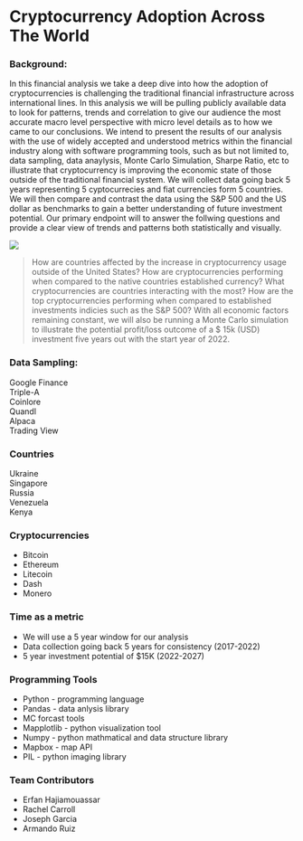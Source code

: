 # Cryptocurrency Adoption Across The World
### Background:

 In this financial analysis we take a deep dive into how the adoption of cryptocurrencies is challenging the traditional financial infrastructure across international lines. In this analysis we will be pulling publicly available data to look for patterns, trends and correlation to give our audience the most accurate macro level perspective with micro level details as to how we came to our conclusions. We intend to present the results of our analysis with the use of widely accepted and understood metrics within the financial industry along with software programming tools, such as but not limited to, data sampling, data anaylysis, Monte Carlo Simulation, Sharpe Ratio, etc to illustrate that cryptocurrency is improving the economic state of those outside of the traditional financial system. We will collect data going back 5 years representing 5 cyptocurrecies and fiat currencies form 5 countries. We will then compare and contrast the data using the S&P 500 and the US dollar as benchmarks to gain a better understanding of future investment potential. Our primary endpoint will to answer the follwing questions and provide a clear view of trends and patterns both statistically and visually.

[![](https://www.nasdaq.com/sites/acquia.prod/files/styles/720x400/public/2021/05/07/cryptocurrency-Nuthawut-adobe.jpg?h=6acbff97&itok=kyPXtQ0N)](https://travis-ci.org/joemccann/dillinger)

>How are countries affected by the increase in cryptocurrency usage outside of the United States?
>How are cryptocurrencies performing when compared to the native countries established currency?
>What cryptocurrencies are countries interacting with the most?
>How are the top cryptocurrencies performing when compared to established investments indicies such as the S&P 500?
>With all economic factors remaining constant, we will also be running a Monte Carlo simulation to illustrate the potential profit/loss outcome of a $ 15k (USD) investment five years out with the start year of 2022.

### Data Sampling:
Google Finance <br>
Triple-A <br>
Coinlore <br>
Quandl <br>
Alpaca <br>
Trading View

### Countries
Ukraine <br>
Singapore <br>
Russia <br>
Venezuela <br>
Kenya 

### Cryptocurrencies
- Bitcoin
- Ethereum
- Litecoin
- Dash
- Monero

### Time as a metric
- We will use a 5 year window for our analysis
- Data collection going back 5 years for consistency (2017-2022) 
- 5 year investment potential of $15K (2022-2027)

### Programming Tools
- Python - programming language
- Pandas - data anlysis library
- MC forcast tools
- Mapplotlib - python visualization tool
- Numpy - python mathmatical and data structure library
- Mapbox - map API
- PIL - python imaging library
 
### Team Contributors
- Erfan Hajiamouassar
- Rachel Carroll
- Joseph Garcia
- Armando Ruiz
